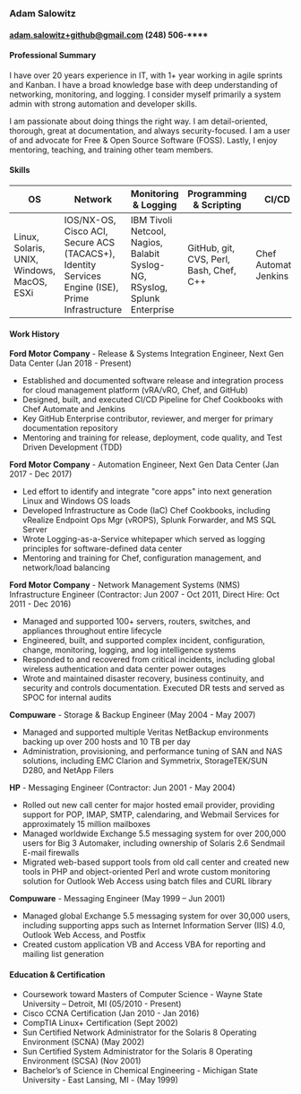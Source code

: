 ### Adam Salowitz

#### adam.salowitz+github@gmail.com (248) 506-\*\*\*\*

#### Professional Summary

I have over 20 years experience in IT, with 1+ year working in agile sprints and Kanban. I have a broad knowledge base with deep understanding of networking, monitoring, and logging. I consider myself primarily a system admin with strong automation and developer skills.

I am passionate about doing things the right way. I am detail-oriented, thorough, great at documentation, and always security-focused.  I am a user of and advocate for Free & Open Source Software (FOSS).  Lastly, I enjoy mentoring, teaching, and training other team members.

#### Skills

OS | Network | Monitoring & Logging |Programming & Scripting | CI/CD | Other
---|---|---|---|---|---
Linux, Solaris, UNIX, Windows, MacOS, ESXi | IOS/NX-OS, Cisco ACI, Secure ACS (TACACS+), Identity Services Engine (ISE), Prime Infrastructure | IBM Tivoli Netcool, Nagios, Balabit Syslog-NG, RSyslog, Splunk Enterprise | GitHub, git, CVS, Perl, Bash, Chef, C++ | Chef Automate, Jenkins | Postfix, MS Exchange, vRealize Suite, vCenter

#### Work History

**Ford Motor Company** - Release & Systems Integration Engineer, Next Gen Data Center (Jan 2018 - Present)
- Established and documented software release and integration process for cloud management platform (vRA/vRO, Chef, and GitHub)
- Designed, built, and executed CI/CD Pipeline for Chef Cookbooks with Chef Automate and Jenkins
- Key GitHub Enterprise contributor, reviewer, and merger for primary documentation repository
- Mentoring and training for release, deployment, code quality, and Test Driven Development (TDD)

**Ford Motor Company** - Automation Engineer, Next Gen Data Center (Jan 2017 - Dec 2017)
- Led effort to identify and integrate "core apps" into next generation Linux and Windows OS loads
- Developed Infrastructure as Code (IaC) Chef Cookbooks, including vRealize Endpoint Ops Mgr (vROPS), Splunk Forwarder, and MS SQL Server
- Wrote Logging-as-a-Service whitepaper which served as logging principles for software-defined data center
- Mentoring and training for Chef, configuration management, and network/load balancing

**Ford Motor Company** - Network Management Systems (NMS) Infrastructure Engineer (Contractor: Jun 2007 - Oct 2011, Direct Hire: Oct 2011 - Dec 2016)
- Managed and supported 100+ servers, routers, switches, and appliances throughout entire lifecycle
- Engineered, built, and supported complex incident, configuration, change, monitoring, logging, and log intelligence systems
- Responded to and recovered from critical incidents, including global wireless authentication and data center power outages
- Wrote and maintained disaster recovery, business continuity, and security and controls documentation.  Executed DR tests and served as SPOC for internal audits

**Compuware** - Storage & Backup Engineer (May 2004 - May 2007)
- Managed and supported multiple Veritas NetBackup environments backing up over 200 hosts and 10 TB per day
- Administration, provisioning, and performance tuning of SAN and NAS solutions, including EMC Clarion and Symmetrix, StorageTEK/SUN D280, and NetApp Filers

**HP** - Messaging Engineer (Contractor: Jun 2001 - May 2004)
- Rolled out new call center for major hosted email provider, providing support for POP, IMAP, SMTP, calendaring, and Webmail Services for approximately 15 million mailboxes
- Managed worldwide Exchange 5.5 messaging system for over 200,000 users for Big 3 Automaker, including ownership of Solaris 2.6 Sendmail E-mail firewalls
- Migrated web-based support tools from old call center and created new tools in PHP and object-oriented Perl and wrote custom monitoring solution for Outlook Web Access using batch files and CURL library

**Compuware** - Messaging Engineer (May 1999 – Jun 2001)
- Managed global Exchange 5.5 messaging system for over 30,000 users, including supporting apps such as Internet Information Server (IIS) 4.0, Outlook Web Access, and Postfix
- Created custom application VB and Access VBA for reporting and mailing list generation

#### Education & Certification

- Coursework toward Masters of Computer Science - Wayne State University – Detroit, MI (05/2010 - Present)
- Cisco CCNA Certification (Jan 2010 - Jan 2016)
- CompTIA Linux+ Certification (Sept 2002)
- Sun Certified Network Administrator for the Solaris 8 Operating Environment (SCNA) (May 2002)
- Sun Certified System Administrator for the Solaris 8 Operating Environment (SCSA) (Nov 2001)
- Bachelor’s of Science in Chemical Engineering - Michigan State University - East Lansing, MI - (May 1999)
